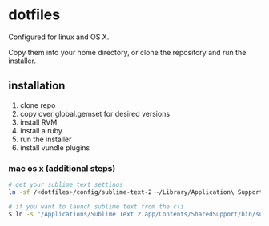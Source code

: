 # dotfiles

Configured for linux and OS X.

Copy them into your home directory, or clone the repository and run the installer.

## installation

1. clone repo
2. copy over global.gemset for desired versions
3. install RVM
4. install a ruby
5. run the installer
6. install vundle plugins

### mac os x (additional steps)

```bash
# get your sublime text settings
ln -sf /<dotfiles>/config/sublime-text-2 ~/Library/Application\ Support/Sublime\ Text\ 2

# if you want to launch sublime text from the cli
$ ln -s "/Applications/Sublime Text 2.app/Contents/SharedSupport/bin/subl" ~/bin/subl
```
